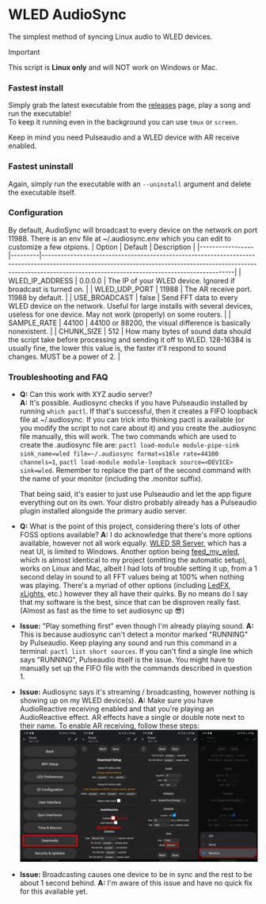 # WLED AudioSync
The simplest method of syncing Linux audio to WLED devices.

> [!IMPORTANT]
> This script is **Linux only** and will NOT work on Windows or Mac.

### Fastest install 
Simply grab the latest executable from the [releases](https://github.com/DvidPiDev/WLED-AudioSync/releases) page, play a song and run the executable! \
To keep it running even in the background you can use `tmux` or `screen`.

Keep in mind you need Pulseaudio and a WLED device with AR receive enabled.

### Fastest uninstall
Again, simply run the executable with an `--uninstall` argument and delete the executable itself.

### Configuration
By default, AudioSync will broadcast to every device on the network on port 11988. There is an env file at ~/.audiosync.env which you can edit to customize a few otpions.
| Option          | Default | Description                                                                                                                                                                                                            |
|-----------------|---------|------------------------------------------------------------------------------------------------------------------------------------------------------------------------------------------------------------------------|
| WLED_IP_ADDRESS | 0.0.0.0 | The IP of your WLED device. Ignored if broadcast is turned on.                                                                                                                                                         |
| WLED_UDP_PORT   | 11988   | The AR receive port. 11988 by default.                                                                                                                                                                                 |
| USE_BROADCAST   | false   | Send FFT data to every WLED device on the network. Useful for large installs with several devices, useless for one device. May not work (properly) on some routers.                                                    |
| SAMPLE_RATE     | 44100   | 44100 or 88200, the visual difference is basically nonexistent.                                                                                                                                                        |
| CHUNK_SIZE      | 512     | How many bytes of sound data should the script take before processing and sending it off to WLED. 128-16384 is usually fine, the lower this value is, the faster it'll respond to sound changes. MUST be a power of 2. |

### Troubleshooting and FAQ
- **Q:** Can this work with XYZ audio server? \
  **A:** It's possible. Audiosync checks if you have Pulseaudio installed by running `which pactl`. If that's successful, then it creates a FIFO loopback file at ~/.audiosync. If you can trick into thinking pactl is available (or you modify the script to not care about it) and you create the .audiosync file manually, this will work. The two commands which are used to create the .audiosync file are: `pactl load-module module-pipe-sink sink_name=wled file=~/.audiosync format=s16le rate=44100 channels=1`, `pactl load-module module-loopback source=<DEVICE> sink=wled`. Remember to replace the <DEVICE> part of the second command with the name of your monitor (including the .monitor suffix).

  That being said, it's easier to just use Pulseaudio and let the app figure everything out on its own. Your distro probably already has a Pulseaudio plugin installed alongside the primary audio server.

- **Q:** What is the point of this project, considering there's lots of other FOSS options available?
  **A:** I do acknowledge that there's more options available, however not all work equally. [WLED SR Server](https://github.com/Victoare/SR-WLED-audio-server-win), which has a neat UI, is limited to Windows. Another option being [feed_my_wled](https://github.com/chrisgott/feed_my_wled), which is almost identical to my project (omitting the automatic setup), works on Linux and Mac, albeit I had lots of trouble setting it up, from a 1 second delay in sound to all FFT values being at 100% when nothing was playing. There's a myriad of other options (including [LedFX](https://github.com/ledfx/ledfx), [xLights](https://github.com/xLightsSequencer/xLights), etc.) however they all have their quirks. By no means do I say that my software is the best, since that can be disproven really fast. (Almost as fast as the time to set audiosync up 😎)


- **Issue:** "Play something first" even though I'm already playing sound.
  **A:** This is because audiosync can't detect a monitor marked "RUNNING" by Pulseaudio. Keep playing any sound and run this command in a terminal: `pactl list short sources`. If you can't find a single line which says "RUNNING", Pulseaudio itself is the issue. You might have to manually set up the FIFO file with the commands described in question 1.


- **Issue:** Audiosync says it's streaming / broadcasting, however nothing is showing up on my WLED device(s).
  **A:** Make sure you have AudioReactive receiving enabled and that you're playing an AudioReactive effect. AR effects have a single or double note next to their name. To enable AR receiving, follow these steps: ![Enable AR receiving](https://raw.githubusercontent.com/DvidPiDev/WLED-AudioSync/refs/heads/main/assets/enable_receive.jpg)

- **Issue:** Broadcasting causes one device to be in sync and the rest to be about 1 second behind.
  **A:** I'm aware of this issue and have no quick fix for this available yet. 
